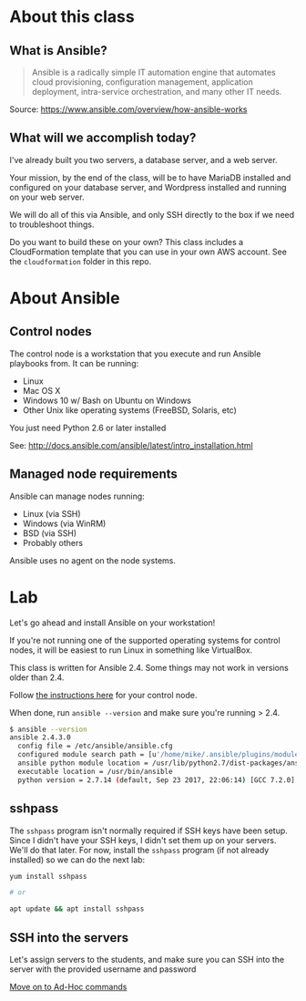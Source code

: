 # About this class

## What is Ansible?

> Ansible is a radically simple IT automation engine that automates cloud
> provisioning, configuration management, application deployment, intra-service
> orchestration, and many other IT needs.

Source: https://www.ansible.com/overview/how-ansible-works

## What will we accomplish today?

I've already built you two servers, a database server, and a web server.

Your mission, by the end of the class, will be to have MariaDB installed and
configured on your database server, and Wordpress installed and running on your
web server.

We will do all of this via Ansible, and only SSH directly to the box if we need
to troubleshoot things.

Do you want to build these on your own? This class includes a CloudFormation
template that you can use in your own AWS account. See the `cloudformation`
folder in this repo.

# About Ansible

## Control nodes

The control node is a workstation that you execute and run Ansible playbooks
from. It can be running:

* Linux
* Mac OS X
* Windows 10 w/ Bash on Ubuntu on Windows
* Other Unix like operating systems (FreeBSD, Solaris, etc)

You just need Python 2.6 or later installed

See: http://docs.ansible.com/ansible/latest/intro_installation.html

## Managed node requirements

Ansible can manage nodes running:

* Linux (via SSH)
* Windows (via WinRM)
* BSD (via SSH)
* Probably others

Ansible uses no agent on the node systems.

# Lab

Let's go ahead and install Ansible on your workstation!

If you're not running one of the supported operating systems for control nodes,
it will be easiest to run Linux in something like VirtualBox.

This class is written for Ansible 2.4. Some things may not work in versions
older than 2.4.

Follow [the instructions here](http://docs.ansible.com/ansible/latest/intro_installation.html)
for your control node.

When done, run `ansible --version` and make sure you're running > 2.4.

```bash
$ ansible --version
ansible 2.4.3.0
  config file = /etc/ansible/ansible.cfg
  configured module search path = [u'/home/mike/.ansible/plugins/modules', u'/usr/share/ansible/plugins/modules']
  ansible python module location = /usr/lib/python2.7/dist-packages/ansible
  executable location = /usr/bin/ansible
  python version = 2.7.14 (default, Sep 23 2017, 22:06:14) [GCC 7.2.0]
```

## sshpass

The `sshpass` program isn't normally required if SSH keys have been setup.
Since I didn't have your SSH keys, I didn't set them up on your servers. We'll
do that later. For now, install the `sshpass` program (if not already installed)
so we can do the next lab:

```bash
yum install sshpass

# or

apt update && apt install sshpass
```

## SSH into the servers

Let's assign servers to the students, and make sure you can SSH into the server
with the provided username and password

[Move on to Ad-Hoc commands](02_ad-hoc_commands.md)
